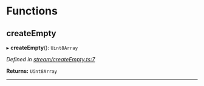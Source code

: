 

# Functions

<a id="createempty"></a>

##  createEmpty

▸ **createEmpty**(): `Uint8Array`

*Defined in [stream/createEmpty.ts:7](https://github.com/polkadot-js/common/blob/2d4097d/packages/trie-codec/src/stream/createEmpty.ts#L7)*

**Returns:** `Uint8Array`

___

